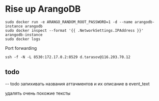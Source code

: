 
# Rise up ArangoDB

```
sudo docker run -e ARANGO_RANDOM_ROOT_PASSWORD=1 -d --name arangodb-instance arangodb
sudo docker inspect --format '{{ .NetworkSettings.IPAddress }}' arangodb-instance
sudo docker logs
```

Port forwarding
```
ssh -f -N -L 8530:172.17.0.2:8529 d.tarasov@116.203.70.12
```

## todo 
-- todo запихивать названия аттачментов и их описание в event_text 


удалять очень похожие тексты